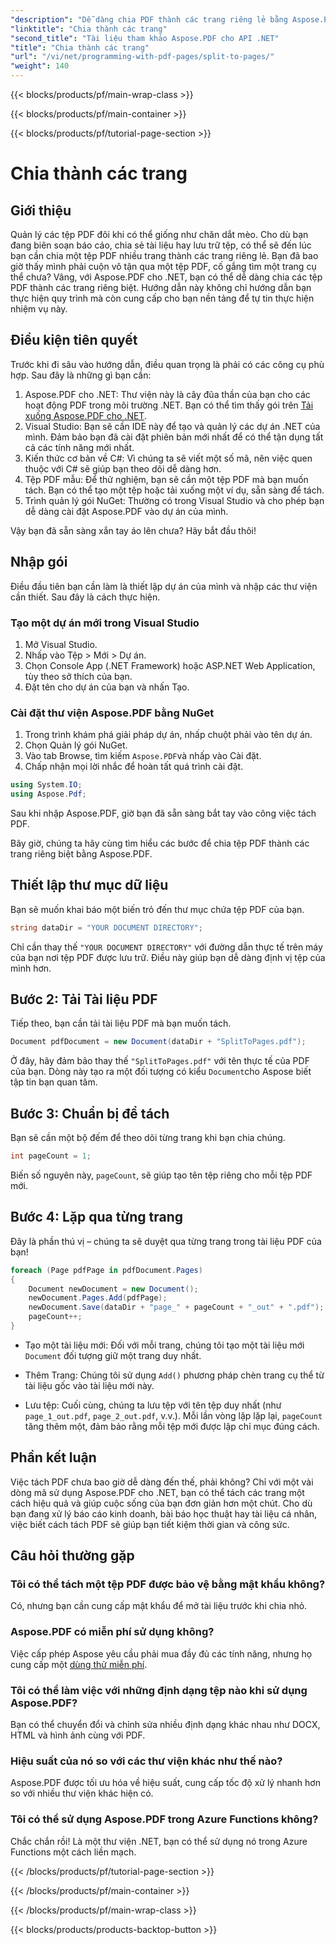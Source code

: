 ```yaml
---
"description": "Dễ dàng chia PDF thành các trang riêng lẻ bằng Aspose.PDF cho .NET với hướng dẫn toàn diện này. Có kèm hướng dẫn từng bước."
"linktitle": "Chia thành các trang"
"second_title": "Tài liệu tham khảo Aspose.PDF cho API .NET"
"title": "Chia thành các trang"
"url": "/vi/net/programming-with-pdf-pages/split-to-pages/"
"weight": 140
---
```


{{< blocks/products/pf/main-wrap-class >}}

{{< blocks/products/pf/main-container >}}

{{< blocks/products/pf/tutorial-page-section >}}

# Chia thành các trang

## Giới thiệu

Quản lý các tệp PDF đôi khi có thể giống như chăn dắt mèo. Cho dù bạn đang biên soạn báo cáo, chia sẻ tài liệu hay lưu trữ tệp, có thể sẽ đến lúc bạn cần chia một tệp PDF nhiều trang thành các trang riêng lẻ. Bạn đã bao giờ thấy mình phải cuộn vô tận qua một tệp PDF, cố gắng tìm một trang cụ thể chưa? Vâng, với Aspose.PDF cho .NET, bạn có thể dễ dàng chia các tệp PDF thành các trang riêng biệt. Hướng dẫn này không chỉ hướng dẫn bạn thực hiện quy trình mà còn cung cấp cho bạn nền tảng để tự tin thực hiện nhiệm vụ này.

## Điều kiện tiên quyết

Trước khi đi sâu vào hướng dẫn, điều quan trọng là phải có các công cụ phù hợp. Sau đây là những gì bạn cần:

1. Aspose.PDF cho .NET: Thư viện này là cây đũa thần của bạn cho các hoạt động PDF trong môi trường .NET. Bạn có thể tìm thấy gói trên [Tải xuống Aspose.PDF cho .NET](https://releases.aspose.com/pdf/net/).
2. Visual Studio: Bạn sẽ cần IDE này để tạo và quản lý các dự án .NET của mình. Đảm bảo bạn đã cài đặt phiên bản mới nhất để có thể tận dụng tất cả các tính năng mới nhất.
3. Kiến thức cơ bản về C#: Vì chúng ta sẽ viết một số mã, nên việc quen thuộc với C# sẽ giúp bạn theo dõi dễ dàng hơn.
4. Tệp PDF mẫu: Để thử nghiệm, bạn sẽ cần một tệp PDF mà bạn muốn tách. Bạn có thể tạo một tệp hoặc tải xuống một ví dụ, sẵn sàng để tách.
5. Trình quản lý gói NuGet: Thường có trong Visual Studio và cho phép bạn dễ dàng cài đặt Aspose.PDF vào dự án của mình.

Vậy bạn đã sẵn sàng xắn tay áo lên chưa? Hãy bắt đầu thôi!

## Nhập gói

Điều đầu tiên bạn cần làm là thiết lập dự án của mình và nhập các thư viện cần thiết. Sau đây là cách thực hiện.

### Tạo một dự án mới trong Visual Studio

1. Mở Visual Studio.
2. Nhấp vào Tệp > Mới > Dự án.
3. Chọn Console App (.NET Framework) hoặc ASP.NET Web Application, tùy theo sở thích của bạn.
4. Đặt tên cho dự án của bạn và nhấn Tạo.

### Cài đặt thư viện Aspose.PDF bằng NuGet

1. Trong trình khám phá giải pháp dự án, nhấp chuột phải vào tên dự án.
2. Chọn Quản lý gói NuGet.
3. Vào tab Browse, tìm kiếm `Aspose.PDF`và nhấp vào Cài đặt.
4. Chấp nhận mọi lời nhắc để hoàn tất quá trình cài đặt.

```csharp
using System.IO;
using Aspose.Pdf;
```

Sau khi nhập Aspose.PDF, giờ bạn đã sẵn sàng bắt tay vào công việc tách PDF.

Bây giờ, chúng ta hãy cùng tìm hiểu các bước để chia tệp PDF thành các trang riêng biệt bằng Aspose.PDF.

## Thiết lập thư mục dữ liệu

Bạn sẽ muốn khai báo một biến trỏ đến thư mục chứa tệp PDF của bạn.

```csharp
string dataDir = "YOUR DOCUMENT DIRECTORY";
```

Chỉ cần thay thế `"YOUR DOCUMENT DIRECTORY"` với đường dẫn thực tế trên máy của bạn nơi tệp PDF được lưu trữ. Điều này giúp bạn dễ dàng định vị tệp của mình hơn.

## Bước 2: Tải Tài liệu PDF

Tiếp theo, bạn cần tải tài liệu PDF mà bạn muốn tách.

```csharp
Document pdfDocument = new Document(dataDir + "SplitToPages.pdf");
```

Ở đây, hãy đảm bảo thay thế `"SplitToPages.pdf"` với tên thực tế của PDF của bạn. Dòng này tạo ra một đối tượng có kiểu `Document`cho Aspose biết tập tin bạn quan tâm.

## Bước 3: Chuẩn bị để tách

Bạn sẽ cần một bộ đếm để theo dõi từng trang khi bạn chia chúng. 

```csharp
int pageCount = 1;
```

Biến số nguyên này, `pageCount`, sẽ giúp tạo tên tệp riêng cho mỗi tệp PDF mới.

## Bước 4: Lặp qua từng trang

Đây là phần thú vị – chúng ta sẽ duyệt qua từng trang trong tài liệu PDF của bạn!

```csharp
foreach (Page pdfPage in pdfDocument.Pages)
{
    Document newDocument = new Document();
    newDocument.Pages.Add(pdfPage);
    newDocument.Save(dataDir + "page_" + pageCount + "_out" + ".pdf");
    pageCount++;
}
```

- Tạo một tài liệu mới: Đối với mỗi trang, chúng tôi tạo một tài liệu mới `Document` đối tượng giữ một trang duy nhất.
  
- Thêm Trang: Chúng tôi sử dụng `Add()` phương pháp chèn trang cụ thể từ tài liệu gốc vào tài liệu mới này.

- Lưu tệp: Cuối cùng, chúng ta lưu tệp với tên tệp duy nhất (như `page_1_out.pdf`, `page_2_out.pdf`, v.v.). Mỗi lần vòng lặp lặp lại, `pageCount` tăng thêm một, đảm bảo rằng mỗi tệp mới được lập chỉ mục đúng cách. 

## Phần kết luận

Việc tách PDF chưa bao giờ dễ dàng đến thế, phải không? Chỉ với một vài dòng mã sử dụng Aspose.PDF cho .NET, bạn có thể tách các trang một cách hiệu quả và giúp cuộc sống của bạn đơn giản hơn một chút. Cho dù bạn đang xử lý báo cáo kinh doanh, bài báo học thuật hay tài liệu cá nhân, việc biết cách tách PDF sẽ giúp bạn tiết kiệm thời gian và công sức.

## Câu hỏi thường gặp

### Tôi có thể tách một tệp PDF được bảo vệ bằng mật khẩu không?
Có, nhưng bạn cần cung cấp mật khẩu để mở tài liệu trước khi chia nhỏ.

### Aspose.PDF có miễn phí sử dụng không?
Việc cấp phép Aspose yêu cầu phải mua đầy đủ các tính năng, nhưng họ cung cấp một [dùng thử miễn phí](https://releases.aspose.com/).

### Tôi có thể làm việc với những định dạng tệp nào khi sử dụng Aspose.PDF?
Bạn có thể chuyển đổi và chỉnh sửa nhiều định dạng khác nhau như DOCX, HTML và hình ảnh cùng với PDF.

### Hiệu suất của nó so với các thư viện khác như thế nào?
Aspose.PDF được tối ưu hóa về hiệu suất, cung cấp tốc độ xử lý nhanh hơn so với nhiều thư viện khác hiện có.

### Tôi có thể sử dụng Aspose.PDF trong Azure Functions không?
Chắc chắn rồi! Là một thư viện .NET, bạn có thể sử dụng nó trong Azure Functions một cách liền mạch.

{{< /blocks/products/pf/tutorial-page-section >}}

{{< /blocks/products/pf/main-container >}}

{{< /blocks/products/pf/main-wrap-class >}}

{{< blocks/products/products-backtop-button >}}